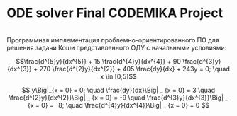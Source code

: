 # ODE solver Final CODEMIKA Project
<br>
Программная имплементация проблемно-ориентированного ПО для решения
задачи Коши представленного ОДУ с начальными условиями:

$$\frac{d^{5}y}{dx^{5}} + 15 \frac{d^{4}y}{dx^{4}} + 90 \frac{d^{3}y}{dx^{3}} + 270 \frac{d^{2}y}{dx^{2}} +
405 \frac{dy}{dx} + 243y = 0; \quad x \in [0;5]$$


$$ y\Big|_{x = 0} = 0; \quad \frac{dy}{dx}\Big| _ {x = 0} = 3  \quad \frac{d^{2}y}{dx^{2}}\Big| _ {x = 0} = -9
\quad \frac{d^{3}y}{dx^{3}}\Big| _ {x = 0} = -8; \quad \frac{d^{4}y}{dx^{4}}\Big| _ {x = 0} = 0
$$





